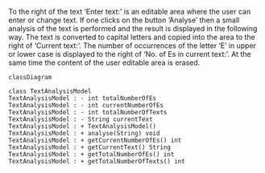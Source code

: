 To the right of the text ‘Enter text:’ is an editable area 
where the user can enter or change text. If one clicks on 
the button ‘Analyse’ then a small analysis of the text is 
performed and the result is displayed in the following way. 
The text is converted to capital letters and copied into 
the area to the right of ‘Current text:’. The number of 
occurrences of the letter ‘E’ in upper or lower case is 
displayed to the right of ‘No. of Es in current text:’.
At the same time the content of the user editable area 
is erased.

```mermaid
classDiagram

class TextAnalysisModel
TextAnalysisModel : - int totalNumberOfEs
TextAnalysisModel : - int currentNumberOfEs
TextAnalysisModel : - int totalNumberOfTexts
TextAnalysisModel : - String currentText
TextAnalysisModel : + TextAnalysisModel()
TextAnalysisModel : + analyse(String) void
TextAnalysisModel : + getCurrentNumberOfEs() int
TextAnalysisModel : + getCurrentText() String
TextAnalysisModel : + getTotalNumberOfEs() int
TextAnalysisModel : + getTotalNumberOfTexts() int

```

